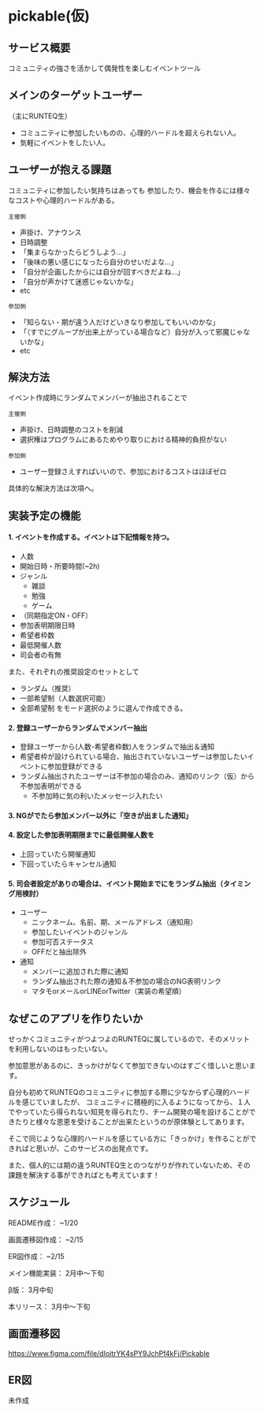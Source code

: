 # pickable(仮)

## サービス概要
コミュニティの強さを活かして偶発性を楽しむイベントツール
## メインのターゲットユーザー

（主にRUNTEQ生）
- コミュニティに参加したいものの、心理的ハードルを超えられない人。
- 気軽にイベントをしたい人。

## ユーザーが抱える課題

コミュニティに参加したい気持ちはあっても
参加したり、機会を作るには様々なコストや心理的ハードルがある。

`主催側`
  - 声掛け、アナウンス
  - 日時調整
  - 「集まらなかったらどうしよう…」
  - 「後味の悪い感じになったら自分のせいだよな…」
  - 「自分が企画したからには自分が回すべきだよね…」
  - 「自分が声かけて迷惑じゃないかな」
  - etc

`参加側`
  - 「知らない・期が違う人だけどいきなり参加してもいいのかな」
  - 「（すでにグループが出来上がっている場合など）自分が入って邪魔じゃないかな」
  - etc

## 解決方法

イベント作成時にランダムでメンバーが抽出されることで

`主催側`
- 声掛け、日時調整のコストを削減
- 選択権はプログラムにあるためやり取りにおける精神的負担がない

`参加側`
- ユーザー登録さえすればいいので、参加におけるコストはほぼゼロ

具体的な解決方法は次項へ。

## 実装予定の機能
#### 1. イベントを作成する。イベントは下記情報を持つ。
  - 人数
  - 開始日時・所要時間(~2h)
  - ジャンル
    - 雑談
    - 勉強
    - ゲーム
  - （同期指定ON・OFF）
  - 参加表明期限日時
  - 希望者枠数
  - 最低開催人数
  - 司会者の有無
  
  また、それぞれの推奨設定のセットとして
  - ランダム（推奨）
  - 一部希望制（人数選択可能）
  - 全部希望制
  をモード選択のように選んで作成できる。
  
#### 2. 登録ユーザーからランダムでメンバー抽出
  - 登録ユーザーから(人数-希望者枠数)人をランダムで抽出＆通知
  - 希望者枠が設けられている場合、抽出されていないユーザーは参加したいイベントに参加登録ができる
  - ランダム抽出されたユーザーは不参加の場合のみ、通知のリンク（仮）から不参加表明ができる
    - 不参加時に気の利いたメッセージ入れたい
#### 3. NGがでたら参加メンバー以外に「空きが出ました通知」
#### 4. 設定した参加表明期限までに最低開催人数を
  - 上回っていたら開催通知
  - 下回っていたらキャンセル通知
#### 5. 司会者設定がありの場合は、イベント開始までにをランダム抽出（タイミング用検討）

- ユーザー
    - ニックネーム、名前、期、メールアドレス（通知用）
    - 参加したいイベントのジャンル
    - 参加可否ステータス
    - OFFだと抽出除外
- 通知
    - メンバーに追加された際に通知
    - ランダム抽出された際の通知＆不参加の場合のNG表明リンク
    - マタモorメールorLINEorTwitter（実装の希望順）

## なぜこのアプリを作りたいか

せっかくコミュニティがつよつよのRUNTEQに属しているので、そのメリットを利用しないのはもったいない。

参加意思があるのに、きっかけがなくて参加できないのはすごく惜しいと思います。

自分も初めてRUNTEQのコミュニティに参加する際に少なからず心理的ハードルを感じていましたが、
コミュニティに積極的に入るようになってから、１人でやっていたら得られない知見を得られたり、チーム開発の場を設けることができたりと様々な恩恵を受けることが出来たというのが原体験としてあります。

そこで同じような心理的ハードルを感じている方に「きっかけ」を作ることができればと思いが、このサービスの出発点です。

また、個人的には期の違うRUNTEQ生とのつながりが作れていないため、その課題を解決する事ができればとも考えています！

## スケジュール
README作成： ~1/20

画面遷移図作成： ~2/15

ER図作成： ~2/15 

メイン機能実装： 2月中〜下旬

β版： 3月中旬

本リリース： 3月中〜下旬
## 画面遷移図
https://www.figma.com/file/dIojtrYK4sPY9JchPf4kFj/Pickable
## ER図
未作成